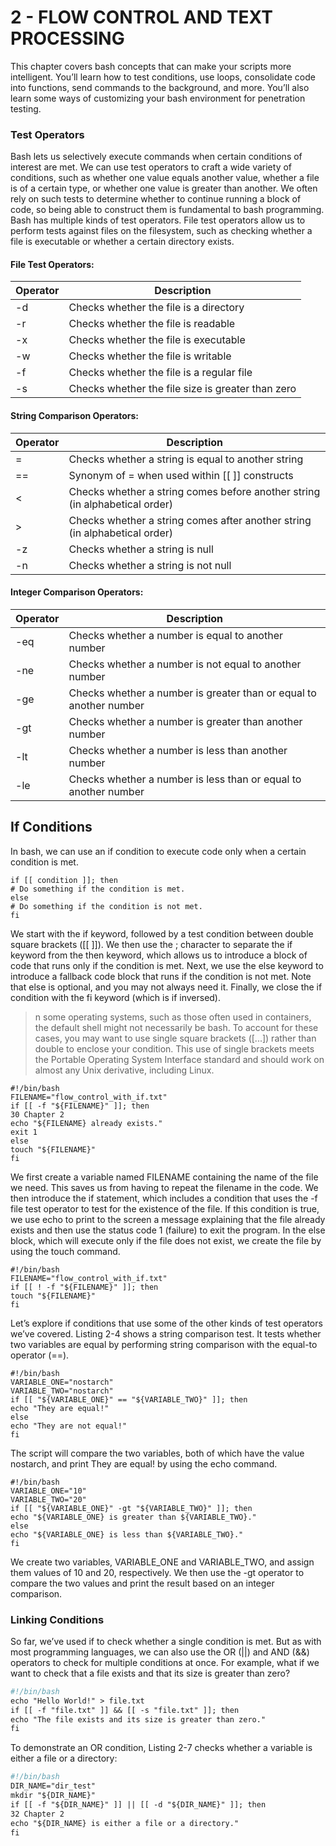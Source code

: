 # 2 - FLOW CONTROL AND TEXT PROCESSING

This chapter covers bash concepts that can make your scripts more intelligent. You’ll
learn how to test conditions, use loops, consolidate code into functions, send commands to
the background, and more. You’ll also learn some ways of customizing your bash environment for penetration testing.

### Test Operators

Bash lets us selectively execute commands when certain conditions of interest are met. We can use test operators to craft a wide variety of conditions, such as whether one value equals another value, whether a file is of a certain type, or whether one value is greater than another. We often rely on such tests to determine whether to continue running a block of code, so being able to construct them is fundamental to bash programming.
Bash has multiple kinds of test operators. File test operators allow us to perform tests against files on the filesystem, such as checking whether a file is executable or whether a certain directory exists.

#### File Test Operators:


| Operator | Description                                       |
| ---------- | --------------------------------------------------- |
| -d       | Checks whether the file is a directory            |
| -r       | Checks whether the file is readable               |
| -x       | Checks whether the file is executable             |
| -w       | Checks whether the file is writable               |
| -f       | Checks whether the file is a regular file         |
| -s       | Checks whether the file size is greater than zero |

#### String Comparison Operators:


| Operator | Description                                                                 |
| ---------- | ----------------------------------------------------------------------------- |
| =        | Checks whether a string is equal to another string                          |
| ==       | Synonym of = when used within [[ ]] constructs                              |
| <        | Checks whether a string comes before another string (in alphabetical order) |
| >        | Checks whether a string comes after another string (in alphabetical order)  |
| -z       | Checks whether a string is null                                             |
| -n       | Checks whether a string is not null                                         |

#### Integer Comparison Operators:


| Operator | Description                                                        |
| ---------- | -------------------------------------------------------------------- |
| -eq      | Checks whether a number is equal to another number                 |
| -ne      | Checks whether a number is not equal to another number             |
| -ge      | Checks whether a number is greater than or equal to another number |
| -gt      | Checks whether a number is greater than another number             |
| -lt      | Checks whether a number is less than another number                |
| -le      | Checks whether a number is less than or equal to another number    |

## If Conditions

In bash, we can use an if condition to execute code only when a certain condition is met.

```
if [[ condition ]]; then
# Do something if the condition is met.
else
# Do something if the condition is not met.
fi
```

We start with the if keyword, followed by a test condition between
double square brackets ([[ ]]). We then use the ; character to separate the
if keyword from the then keyword, which allows us to introduce a block of
code that runs only if the condition is met.
Next, we use the else keyword to introduce a fallback code block that
runs if the condition is not met. Note that else is optional, and you may not
always need it. Finally, we close the if condition with the fi keyword (which
is if inversed).

> n some operating systems, such as those often used in containers, the default shell
> might not necessarily be bash. To account for these cases, you may want to use single
> square brackets ([...]) rather than double to enclose your condition. This use of single brackets meets the Portable Operating System Interface standard and should work
> on almost any Unix derivative, including Linux.

```
#!/bin/bash
FILENAME="flow_control_with_if.txt"
if [[ -f "${FILENAME}" ]]; then
30 Chapter 2
echo "${FILENAME} already exists."
exit 1
else
touch "${FILENAME}"
fi
```

We first create a variable named FILENAME containing the name of the
file we need. This saves us from having to repeat the filename in the code.
We then introduce the if statement, which includes a condition that uses
the -f file test operator to test for the existence of the file. If this condition
is true, we use echo to print to the screen a message explaining that the file
already exists and then use the status code 1 (failure) to exit the program.
In the else block, which will execute only if the file does not exist, we create
the file by using the touch command.

```
#!/bin/bash
FILENAME="flow_control_with_if.txt"
if [[ ! -f "${FILENAME}" ]]; then
touch "${FILENAME}"
fi
```

Let’s explore if conditions that use some of the other kinds of test
operators we’ve covered. Listing 2-4 shows a string comparison test. It tests
whether two variables are equal by performing string comparison with the
equal-to operator (==).

```
#!/bin/bash
VARIABLE_ONE="nostarch"
VARIABLE_TWO="nostarch"
if [[ "${VARIABLE_ONE}" == "${VARIABLE_TWO}" ]]; then
echo "They are equal!"
else
echo "They are not equal!"
fi
```

The script will compare the two variables, both of which have the value
nostarch, and print They are equal! by using the echo command.

```
#!/bin/bash
VARIABLE_ONE="10"
VARIABLE_TWO="20"
if [[ "${VARIABLE_ONE}" -gt "${VARIABLE_TWO}" ]]; then
echo "${VARIABLE_ONE} is greater than ${VARIABLE_TWO}."
else
echo "${VARIABLE_ONE} is less than ${VARIABLE_TWO}."
fi
```

We create two variables, VARIABLE_ONE and VARIABLE_TWO, and assign them
values of 10 and 20, respectively. We then use the -gt operator to compare
the two values and print the result based on an integer comparison.

### Linking Conditions

So far, we’ve used if to check whether a single condition is met. But as with most programming languages, we can also use the OR (||) and AND (&&) operators to check for multiple conditions at once.
For example, what if we want to check that a file exists and that its size is greater than zero?

```apache
#!/bin/bash
echo "Hello World!" > file.txt
if [[ -f "file.txt" ]] && [[ -s "file.txt" ]]; then
echo "The file exists and its size is greater than zero."
fi
```

To demonstrate an OR condition, Listing 2-7 checks whether a variable
is either a file or a directory:

```apache
#!/bin/bash
DIR_NAME="dir_test"
mkdir "${DIR_NAME}"
if [[ -f "${DIR_NAME}" ]] || [[ -d "${DIR_NAME}" ]]; then
32 Chapter 2
echo "${DIR_NAME} is either a file or a directory."
fi
```
